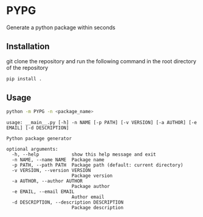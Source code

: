 # PYPG

Generate a python package within seconds

## Installation

git clone the repository and run the following command in the root directory of the repository

```bash
pip install .
``` 

## Usage

```bash
python -m PYPG -n <package_name>
```

```
usage: __main__.py [-h] -n NAME [-p PATH] [-v VERSION] [-a AUTHOR] [-e EMAIL] [-d DESCRIPTION]

Python package generator

optional arguments:
  -h, --help            show this help message and exit
  -n NAME, --name NAME  Package name
  -p PATH, --path PATH  Package path (default: current directory)
  -v VERSION, --version VERSION
                        Package version
  -a AUTHOR, --author AUTHOR
                        Package author
  -e EMAIL, --email EMAIL
                        Author email
  -d DESCRIPTION, --description DESCRIPTION
                        Package description
```